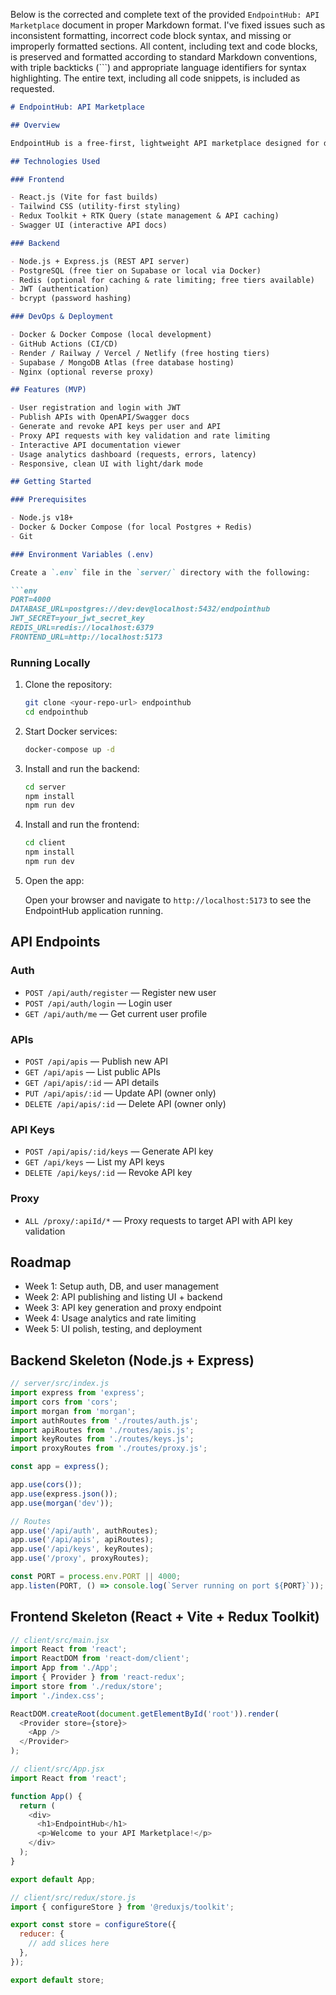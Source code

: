 Below is the corrected and complete text of the provided `EndpointHub: API Marketplace` document in proper Markdown format. I've fixed issues such as inconsistent formatting, incorrect code block syntax, and missing or improperly formatted sections. All content, including text and code blocks, is preserved and formatted according to standard Markdown conventions, with triple backticks (```) and appropriate language identifiers for syntax highlighting. The entire text, including all code snippets, is included as requested.

```markdown
# EndpointHub: API Marketplace

## Overview

EndpointHub is a free-first, lightweight API marketplace designed for developers to publish, discover, and consume APIs easily. It features user authentication, API key management, request proxying with rate limiting, and interactive documentation. Ideal for students and hobby projects, EndpointHub uses only free and open-source technologies so you can build, deploy, and scale without paying.

## Technologies Used

### Frontend

- React.js (Vite for fast builds)
- Tailwind CSS (utility-first styling)
- Redux Toolkit + RTK Query (state management & API caching)
- Swagger UI (interactive API docs)

### Backend

- Node.js + Express.js (REST API server)
- PostgreSQL (free tier on Supabase or local via Docker)
- Redis (optional for caching & rate limiting; free tiers available)
- JWT (authentication)
- bcrypt (password hashing)

### DevOps & Deployment

- Docker & Docker Compose (local development)
- GitHub Actions (CI/CD)
- Render / Railway / Vercel / Netlify (free hosting tiers)
- Supabase / MongoDB Atlas (free database hosting)
- Nginx (optional reverse proxy)

## Features (MVP)

- User registration and login with JWT
- Publish APIs with OpenAPI/Swagger docs
- Generate and revoke API keys per user and API
- Proxy API requests with key validation and rate limiting
- Interactive API documentation viewer
- Usage analytics dashboard (requests, errors, latency)
- Responsive, clean UI with light/dark mode

## Getting Started

### Prerequisites

- Node.js v18+
- Docker & Docker Compose (for local Postgres + Redis)
- Git

### Environment Variables (.env)

Create a `.env` file in the `server/` directory with the following:

```env
PORT=4000
DATABASE_URL=postgres://dev:dev@localhost:5432/endpointhub
JWT_SECRET=your_jwt_secret_key
REDIS_URL=redis://localhost:6379
FRONTEND_URL=http://localhost:5173
```

### Running Locally

1. Clone the repository:

   ```bash
   git clone <your-repo-url> endpointhub
   cd endpointhub
   ```

2. Start Docker services:

   ```bash
   docker-compose up -d
   ```

3. Install and run the backend:

   ```bash
   cd server
   npm install
   npm run dev
   ```

4. Install and run the frontend:

   ```bash
   cd client
   npm install
   npm run dev
   ```

5. Open the app:

   Open your browser and navigate to `http://localhost:5173` to see the EndpointHub application running.

## API Endpoints

### Auth

- `POST /api/auth/register` — Register new user
- `POST /api/auth/login` — Login user
- `GET /api/auth/me` — Get current user profile

### APIs

- `POST /api/apis` — Publish new API
- `GET /api/apis` — List public APIs
- `GET /api/apis/:id` — API details
- `PUT /api/apis/:id` — Update API (owner only)
- `DELETE /api/apis/:id` — Delete API (owner only)

### API Keys

- `POST /api/apis/:id/keys` — Generate API key
- `GET /api/keys` — List my API keys
- `DELETE /api/keys/:id` — Revoke API key

### Proxy

- `ALL /proxy/:apiId/*` — Proxy requests to target API with API key validation

## Roadmap

- Week 1: Setup auth, DB, and user management
- Week 2: API publishing and listing UI + backend
- Week 3: API key generation and proxy endpoint
- Week 4: Usage analytics and rate limiting
- Week 5: UI polish, testing, and deployment

## Backend Skeleton (Node.js + Express)

```javascript
// server/src/index.js
import express from 'express';
import cors from 'cors';
import morgan from 'morgan';
import authRoutes from './routes/auth.js';
import apiRoutes from './routes/apis.js';
import keyRoutes from './routes/keys.js';
import proxyRoutes from './routes/proxy.js';

const app = express();

app.use(cors());
app.use(express.json());
app.use(morgan('dev'));

// Routes
app.use('/api/auth', authRoutes);
app.use('/api/apis', apiRoutes);
app.use('/api/keys', keyRoutes);
app.use('/proxy', proxyRoutes);

const PORT = process.env.PORT || 4000;
app.listen(PORT, () => console.log(`Server running on port ${PORT}`));
```

## Frontend Skeleton (React + Vite + Redux Toolkit)

```javascript
// client/src/main.jsx
import React from 'react';
import ReactDOM from 'react-dom/client';
import App from './App';
import { Provider } from 'react-redux';
import store from './redux/store';
import './index.css';

ReactDOM.createRoot(document.getElementById('root')).render(
  <Provider store={store}>
    <App />
  </Provider>
);
```

```javascript
// client/src/App.jsx
import React from 'react';

function App() {
  return (
    <div>
      <h1>EndpointHub</h1>
      <p>Welcome to your API Marketplace!</p>
    </div>
  );
}

export default App;
```

```javascript
// client/src/redux/store.js
import { configureStore } from '@reduxjs/toolkit';

export const store = configureStore({
  reducer: {
    // add slices here
  },
});

export default store;
```
